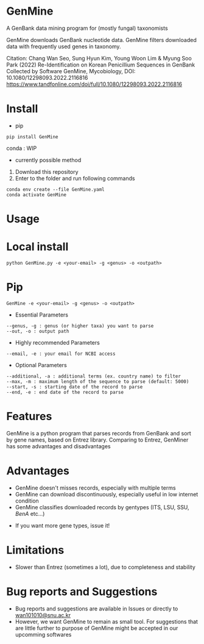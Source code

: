 # GenMine
 A GenBank data mining program for (mostly fungal) taxonomists
 
 GenMine downloads GenBank nucleotide data.
 GenMine filters downloaded data with frequently used genes in taxonomy.

 
Citation: 
Chang Wan Seo, Sung Hyun Kim, Young Woon Lim & Myung Soo Park (2022) Re-Identification on Korean Penicillium Sequences in GenBank Collected by Software GenMine, Mycobiology, DOI: 10.1080/12298093.2022.2116816
 https://www.tandfonline.com/doi/full/10.1080/12298093.2022.2116816
 
 
# Install
* pip
```
pip install GenMine
```


conda : WIP 

* currently possible method

1. Download this repository
2. Enter to the folder and run following commands
```
conda env create --file GenMine.yaml
conda activate GenMine
```


# Usage
# Local install

```
python GenMine.py -e <your-email> -g <genus> -o <outpath>
```
# Pip
```
GenMine -e <your-email> -g <genus> -o <outpath>
```


* Essential Parameters
```
--genus, -g : genus (or higher taxa) you want to parse
--out, -o : output path
```
 
* Highly recommended Parameters
```
--email, -e : your email for NCBI access
```
* Optional Parameters
```
--additional, -a : additional terms (ex. country name) to filter 
--max, -m : maximum length of the sequence to parse (default: 5000)
--start, -s : starting date of the record to parse
--end, -e : end date of the record to parse
```

# Features

 GenMine is a python program that parses records from GenBank and sort by gene names, based on Entrez library.
 Comparing to Entrez, GenMiner has some advantages and disadvantages
 
 # Advantages
 - GenMine doesn't misses records, especially with multiple terms
 - GenMine can download discontinuously, especially useful in low internet condition
 - GenMine classifies downloaded records by gentypes (ITS, LSU, SSU, *BenA* etc...)
 * If you want more gene types, issue it!

# Limitations
- Slower than Entrez (sometimes a lot), due to completeness and stability

# Bug reports and Suggestions
- Bug reports and suggestions are available in Issues or directly to wan101010@snu.ac.kr
- However, we want GenMine to remain as small tool. For suggestions that are little further to purpose of GenMine might be accepted in our upcomming softwares
